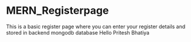 # MERN_Registerpage
This is a basic register page where you can enter your register details and stored in backend mongodb database
Hello Pritesh Bhatiya
